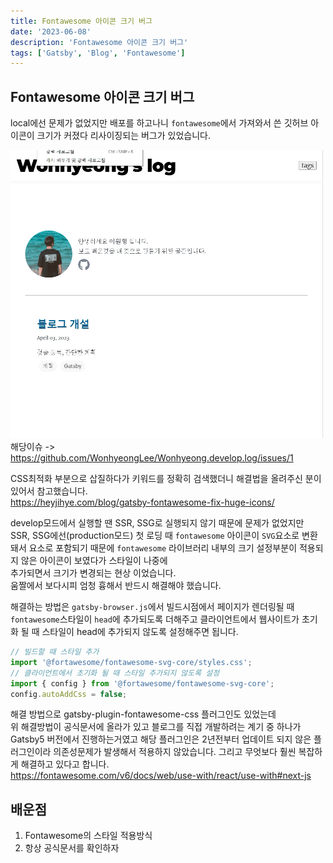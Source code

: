 ```yaml
---
title: Fontawesome 아이콘 크기 버그
date: '2023-06-08'
description: 'Fontawesome 아이콘 크기 버그'
tags: ['Gatsby', 'Blog', 'Fontawesome']
---
```


## Fontawesome 아이콘 크기 버그

local에선 문제가 없었지만 배포를 하고나니 `fontawesome`에서 가져와서 쓴 깃허브 아이콘이 크기가 커졌다 리사이징되는 버그가 있었습니다.

![크기버그](./assets/issue1.gif)<br>
해당이슈 -> <https://github.com/WonhyeongLee/Wonhyeong.develop.log/issues/1>

CSS최적화 부분으로 삽질하다가 키워드를 정확히 검색했더니 해결법을 올려주신 분이 있어서 참고했습니다.<br>
<https://heyjihye.com/blog/gatsby-fontawesome-fix-huge-icons/>

develop모드에서 실행할 땐 SSR, SSG로 실행되지 않기 때문에 문제가 없었지만<br>
SSR, SSG에선(production모드) 첫 로딩 때 `fontawesome` 아이콘이 `SVG`요소로 변환돼서 요소로 포함되기 때문에 `fontawesome` 라이브러리 내부의 크기 설정부분이 적용되지 않은 아이콘이 보였다가 스타일이 나중에<br> 추가되면서 크기가 변경되는 현상 이었습니다. <br>움짤에서 보다시피 엄청 흉해서 반드시 해결해야 했습니다.

해결하는 방법은 `gatsby-browser.js`에서 빌드시점에서 페이지가 렌더링될 때 `fontawesome`스타일이 `head`에 추가되도록 더해주고 클라이언트에서 웹사이트가 초기화 될 때 스타일이 head에 추가되지 않도록 설정해주면 됩니다.

```js
// 빌드할 때 스타일 추가
import '@fortawesome/fontawesome-svg-core/styles.css';
// 클라이언트에서 초기화 될 때 스타일 추가되지 않도록 설정
import { config } from '@fortawesome/fontawesome-svg-core';
config.autoAddCss = false;
```

해결 방법으로 gatsby-plugin-fontawesome-css 플러그인도 있었는데<br>
위 해결방법이 공식문서에 올라가 있고 블로그를 직접 개발하려는 계기 중 하나가 Gatsby5 버전에서 진행하는거였고 해당 플러그인은 2년전부터 업데이트 되지 않은 플러그인이라 의존성문제가 발생해서 적용하지 않았습니다. 그리고 무엇보다 훨씬 복잡하게 해결하고 있다고 합니다.<br>
<https://fontawesome.com/v6/docs/web/use-with/react/use-with#next-js>

## 배운점

1. Fontawesome의 스타일 적용방식
2. 항상 공식문서를 확인하자
